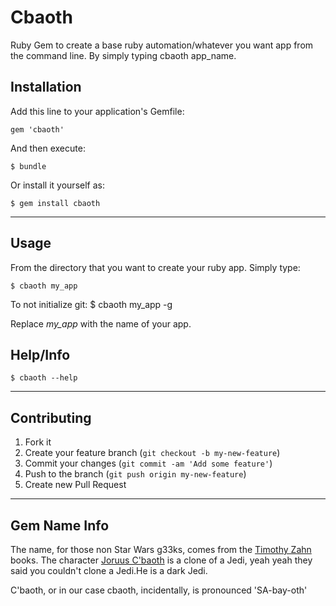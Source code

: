 # Cbaoth

Ruby Gem to create a base ruby automation/whatever you want app from the command line. By simply typing cbaoth app_name.

## Installation

Add this line to your application's Gemfile:

    gem 'cbaoth'

And then execute:

    $ bundle

Or install it yourself as:

    $ gem install cbaoth

***
## Usage

From the directory that you want to create your ruby app. Simply type:

    $ cbaoth my_app

To not initialize git:
    $ cbaoth my_app -g

Replace *my_app* with the name of your app.

## Help/Info
    $ cbaoth --help

***
## Contributing

1. Fork it
2. Create your feature branch (`git checkout -b my-new-feature`)
3. Commit your changes (`git commit -am 'Add some feature'`)
4. Push to the branch (`git push origin my-new-feature`)
5. Create new Pull Request

***
## Gem Name Info

The name, for those non Star Wars g33ks, comes from the [Timothy Zahn](http://starwars.wikia.com/wiki/Timothy_Zahn) books. The character [Joruus C'baoth](http://starwars.wikia.com/wiki/Joruus_C%27baoth) is a clone of a Jedi, yeah yeah they said you couldn't clone a Jedi.He is a dark Jedi.

C'baoth, or in our case cbaoth, incidentally, is pronounced 'SA-bay-oth'